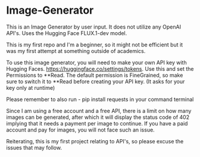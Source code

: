 # Image-Generator
This is an Image Generator by user input. It does not utilize any OpenAI API's. Uses the Hugging Face FLUX.1-dev model.

This is my first repo and I'm a beginner, so it might not be efficient but it was my first attempt at something outside of academics.

To use this image generator, you will need to make your own API key with Hugging Faces. https://huggingface.co/settings/tokens. Use this and set the Permissions to **Read. The default permission is FineGrained, so make sure to switch it to **Read before creating your API key. (It asks for your key only at runtime)

Please remember to also run -
pip install requests
in your command terminal

Since I am using a free account and a free API, there is a limit on how many images can be generated, after which it will display the status code of 402 implying that it needs a payment per image to continue. If you have a paid account and pay for images, you will not face such an issue.

Reiterating, this is my first project relating to API's, so please excuse the issues that may follow. 
